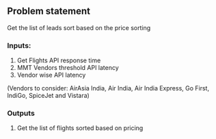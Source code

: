 ## Problem statement

Get the list of leads sort based on the price sorting

### Inputs:

1. Get Flights API response time
2. MMT Vendors threshold API latency
3. Vendor wise API latency

(Vendors to consider: AirAsia India, Air India, Air India Express, Go First, IndiGo, SpiceJet and Vistara)

### Outputs

1. Get the list of flights sorted based on pricing
